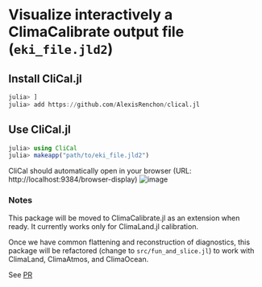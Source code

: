 # Visualize interactively a ClimaCalibrate output file (`eki_file.jld2`)

## Install CliCal.jl

```julia
julia> ]
julia> add https://github.com/AlexisRenchon/clical.jl
```

## Use CliCal.jl

```julia
julia> using CliCal
julia> makeapp("path/to/eki_file.jld2")
```

CliCal should automatically open in your browser (URL: http://localhost:9384/browser-display)
![image](https://github.com/user-attachments/assets/3fefb111-e9a2-4cec-ac65-3973dcca4f0e)

### Notes

This package will be moved to ClimaCalibrate.jl as an extension when ready.
It currently works only for ClimaLand.jl calibration.

Once we have common flattening and reconstruction of diagnostics, this package
will be refactored (change to `src/fun_and_slice.jl`) to work with
ClimaLand, ClimaAtmos, and ClimaOcean.

See [PR](https://github.com/CliMA/ClimaAnalysis.jl/pull/269)
